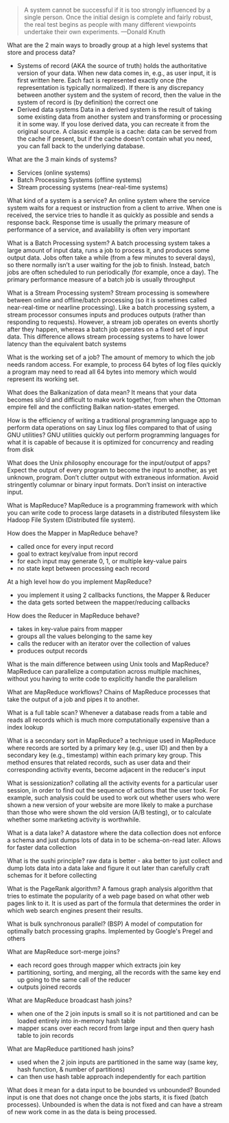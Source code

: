 >A system cannot be successful if it is too strongly influenced by a single person. Once the initial design is complete and fairly robust, the real test begins as people with many different viewpoints undertake their own experiments.
>—Donald Knuth

What are the 2 main ways to broadly group at a high level systems that store and process data?
- Systems of record
	(AKA the source of truth)
	holds the authoritative version of your data. When new data comes in, e.g., as user input, it is first written here.  Each fact is represented exactly once (the representation is typically normalized).   If there is any discrepancy between another system and the system of record,   then the value in the system of record is (by definition) the correct one
- Derived data systems
	Data in a derived system is the result of taking some existing data from another system and transforming or processing it in some way. If you lose derived data, you can recreate it from the original source. A classic example is a cache: data can be served from the cache if present, but if the cache doesn’t contain what you need, you can fall back to the underlying database.

What are the 3 main kinds of systems?
- Services (online systems)
- Batch Processing Systems (offline systems)
- Stream processing systems (near-real-time systems)

What kind of a system is a service?
An online system where the service system waits for a request or instruction from a client to arrive. When one is received, the service tries to handle it as quickly as possible and sends a response back. Response time is usually the primary measure of performance of a service, and availability is often very important

What is a Batch Processing system?
A batch processing system takes a large amount of input data, runs a job to process it, and produces some output data. Jobs often take a while (from a few minutes to several days), so there normally isn’t a user waiting for the job to finish. Instead, batch jobs are often scheduled to run periodically (for example, once a day). The primary performance measure of a batch job is usually throughput

What is a Stream Processing system?
Stream processing is somewhere between online and offline/batch processing (so it is sometimes called near-real-time or nearline processing). Like a batch processing system, a stream processor consumes inputs and produces outputs (rather than responding to requests). However, a stream job operates on events shortly after they happen, whereas a batch job operates on a fixed set of input data. This difference allows stream processing systems to have lower latency than the equivalent batch systems

What is the working set of a job?
The amount of memory to which the job needs random access. For example, to process 64 bytes of log files quickly a program may need to read all 64 bytes into memory which would represent its working set.

What does the Balkanization of data mean?
It means that your data becomes silo'd and difficult to make work together, from when the Ottoman empire fell and the conflicting Balkan nation-states emerged.

How is the efficiency of writing a traditional programming language app to perform data operations on say Linux log files compared to that of using GNU utilities?
GNU utilities quickly out perform programming languages for what it is capable of because it is optimized for concurrency and reading from disk

What does the Unix philosophy encourage for the input/output of apps?
Expect the output of every program to become the input to another, as yet unknown, program. Don’t clutter output with extraneous information. Avoid stringently columnar or binary input formats. Don’t insist on interactive input.

What is MapReduce?
MapReduce is a programming framework with which you can write code to process large datasets in a distributed filesystem like Hadoop File System (Distributed file system).

How does the Mapper in MapReduce behave?
- called once for every input record
- goal to extract key/value from input record
- for each input may generate 0, 1, or multiple key-value pairs
- no state kept between processing each record

At a high level how do you implement MapReduce?
- you implement it using 2 callbacks functions, the Mapper & Reducer
- the data gets sorted between the mapper/reducing callbacks

How does the Reducer in MapReduce behave?
- takes in key-value pairs from mapper
- groups all the values belonging to the same key
- calls the reducer with an iterator over the collection of values
- produces output records

What is the main difference between using Unix tools and MapReduce?
MapReduce can parallelize a computation across multiple machines, without you having to write code to   explicitly handle the parallelism

What are MapReduce workflows?
Chains of MapReduce processes that take the output of a job and pipes it to another. 

What is a full table scan?
Whenever a database reads from a table and reads all records which is much more computationally expensive than a index lookup

What is a secondary sort in MapReduce?
a technique used in MapReduce where records are sorted by a primary key (e.g., user ID) and then by a secondary key (e.g., timestamp) within each primary key group. This method ensures that related records, such as user data and their corresponding activity events, become adjacent in the reducer's input

What is sessionization?
collating all the activity events for a particular user session, in order to find out the sequence of actions that the user took. For example, such analysis could be used to work out whether users who were shown a new version of your website are more likely to make a purchase than those who were shown the old version (A/B testing), or to calculate whether some marketing activity is worthwhile.

What is a data lake?
A datastore where the data collection does not enforce a schema and just dumps lots of data in to be schema-on-read later. Allows for faster data collection

What is the sushi principle?
raw data is better - aka better to just collect and dump lots data into a data lake and figure it out later than carefully craft schemas for it before collecting

What is the PageRank algorithm?
A famous graph analysis algorithm that  tries to estimate the popularity of a web page based on what other web pages link to it. It is used as part of the formula that determines the order in which web search engines present their results.

What is bulk synchronous parallel?
(BSP)
A model of computation for optimally batch processing graphs. Implemented by Google's Pregel and others

What are MapReduce sort-merge joins?
- each record goes through mapper which extracts join key
- partitioning, sorting, and merging, all the records with the same key end up going to the same call of the reducer
- outputs joined records

What are MapReduce broadcast hash joins?
- when one of the 2 join inputs is small so it is not partitioned and can be loaded entirely into in-memory hash table
- mapper scans over each record from large input and then query hash table to join records

What are MapReduce partitioned hash joins?
- used when the 2 join inputs are partitioned in the same way (same key, hash function, & number of partitions)
- can then use hash table approach independently for each partition

What does it mean for a data input to be bounded vs unbounded?
Bounded input is one that does not change once the jobs starts, it is fixed (batch processes).
Unbounded is when the data is not fixed and can have a stream of new work come in as the data is being processed.